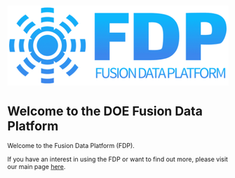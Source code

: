 ![](FDP_main_logo.png)

# Welcome to the DOE Fusion Data Platform

Welcome to the Fusion Data Platform (FDP).  

If you have an interest in using the FDP or want to find out more, please visit our main page [here](https://ga-fdp.github.io).

